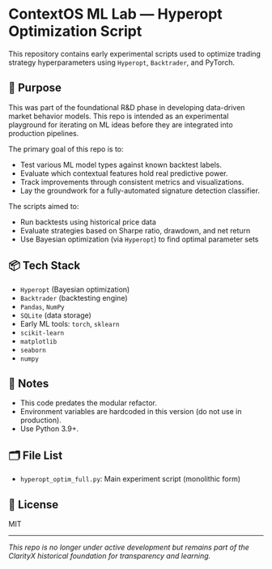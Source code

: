 # ContextOS ML Lab — Hyperopt Optimization Script

This repository contains early experimental scripts used to optimize trading strategy hyperparameters using `Hyperopt`, `Backtrader`, and PyTorch.

## 🧠 Purpose
This was part of the foundational R&D phase in developing data-driven market behavior models. This repo is intended as an experimental playground for iterating on ML ideas before they are integrated into production pipelines.

The primary goal of this repo is to:
- Test various ML model types against known backtest labels.
- Evaluate which contextual features hold real predictive power.
- Track improvements through consistent metrics and visualizations.
- Lay the groundwork for a fully-automated signature detection classifier.

The scripts aimed to:

- Run backtests using historical price data
- Evaluate strategies based on Sharpe ratio, drawdown, and net return
- Use Bayesian optimization (via `Hyperopt`) to find optimal parameter sets

## 📦 Tech Stack
- `Hyperopt` (Bayesian optimization)
- `Backtrader` (backtesting engine)
- `Pandas`, `NumPy`
- `SQLite` (data storage)
- Early ML tools: `torch`, `sklearn`
- `scikit-learn`
- `matplotlib`
- `seaborn`
- `numpy`

## 🚧 Notes
- This code predates the modular refactor.
- Environment variables are hardcoded in this version (do not use in production).
- Use Python 3.9+.

## 🗂️ File List
- `hyperopt_optim_full.py`: Main experiment script (monolithic form)

## 📜 License
MIT

---

_This repo is no longer under active development but remains part of the ClarityX historical foundation for transparency and learning._
